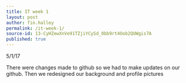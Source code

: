 ```yaml
---
title: IT week 1
layout: post
author: fin.halley
permalink: /it-week-1/
source-id: 13-CyHZewXnVe91TZjiYCySd_0bb9rt4Oob2QUWgis7A
published: true
---
```

5/1/17

There were changes made to github so we had to make updates on our github. Then we redesigned our background and profile pictures

